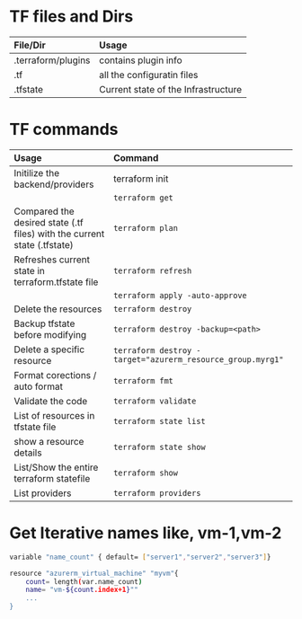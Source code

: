 # TF files and Dirs
| File/Dir | Usage |
| :-- | :-- |
| .terraform/plugins | contains plugin info
| .tf | all the configuratin files
|.tfstate | Current state of the Infrastructure

# TF commands
| Usage | Command |
| :-- | :-- |
| Initilize the backend/providers | terraform init |
| | `terraform get` |
|Compared the desired state (.tf files) with the current state (.tfstate) | `terraform plan` |
|Refreshes current state in terraform.tfstate file  | `terraform refresh`
|  | `terraform apply -auto-approve` |
|Delete the resources | `terraform destroy` |
| Backup tfstate before modifying | `terraform destroy -backup=<path>`
| Delete a specific resource | `terraform destroy -target="azurerm_resource_group.myrg1"`
| Format corections / auto format | `terraform fmt` |
| Validate the code | `terraform validate`
| List of resources in tfstate file | `terraform state list`
| show a resource details | `terraform state show`
| List/Show the entire terraform statefile | `terraform show`
| List providers | `terraform providers`


# Get Iterative names like, vm-1,vm-2
```sh
variable "name_count" { default= ["server1","server2","server3"]}

resource "azurerm_virtual_machine" "myvm"{
    count= length(var.name_count)
    name= "vm-${count.index+1}""
    ...
}
```
